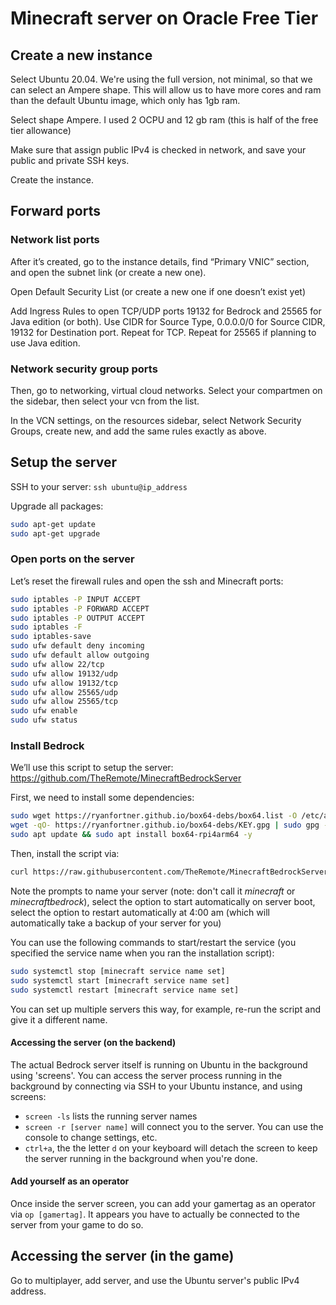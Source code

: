 # Minecraft server on Oracle Free Tier

## Create a new instance

Select Ubuntu 20.04. We're using the full version, not minimal, so that we can select an Ampere shape. This will allow us to have more cores and ram than the default Ubuntu image, which only has 1gb ram. 

Select shape Ampere. I used 2 OCPU and 12 gb ram (this is half of the free tier allowance)

Make sure that assign public IPv4 is checked in network, and save your public and private SSH keys.

Create the instance. 

## Forward ports

### Network list ports

After it’s created, go to the instance details, find “Primary VNIC” section, and open the subnet link (or create a new one).

Open Default Security List (or create a new one if one doesn’t exist yet)

Add Ingress Rules to open TCP/UDP ports 19132 for Bedrock and 25565 for Java edition (or both). Use CIDR for Source Type, 0.0.0.0/0 for Source CIDR, 19132 for Destination port. Repeat for TCP. Repeat for 25565 if planning to use Java edition.

### Network security group ports

Then, go to networking, virtual cloud networks. Select your compartmen on the sidebar, then select your vcn from the list.

In the VCN settings, on the resources sidebar, select Network Security Groups, create new, and add the same rules exactly as above.

## Setup the server

SSH to your server: `ssh ubuntu@ip_address`

Upgrade all packages:

```bash
sudo apt-get update
sudo apt-get upgrade
```

### Open ports on the server

Let’s reset the firewall rules and open the ssh and Minecraft ports:

```bash
sudo iptables -P INPUT ACCEPT
sudo iptables -P FORWARD ACCEPT
sudo iptables -P OUTPUT ACCEPT
sudo iptables -F
sudo iptables-save
sudo ufw default deny incoming
sudo ufw default allow outgoing
sudo ufw allow 22/tcp
sudo ufw allow 19132/udp
sudo ufw allow 19132/tcp
sudo ufw allow 25565/udp
sudo ufw allow 25565/tcp
sudo ufw enable
sudo ufw status
```

### Install Bedrock 

We’ll use this script to setup the server: https://github.com/TheRemote/MinecraftBedrockServer

First, we need to install some dependencies:

```bash
sudo wget https://ryanfortner.github.io/box64-debs/box64.list -O /etc/apt/sources.list.d/box64.list
wget -qO- https://ryanfortner.github.io/box64-debs/KEY.gpg | sudo gpg --dearmor -o /etc/apt/trusted.gpg.d/box64-debs-archive-keyring.gpg 
sudo apt update && sudo apt install box64-rpi4arm64 -y
```

Then, install the script via:

```bash
curl https://raw.githubusercontent.com/TheRemote/MinecraftBedrockServer/master/SetupMinecraft.sh | bash
```

Note the prompts to name your server (note: don't call it *minecraft* or *minecraftbedrock*), select the option to start automatically on server boot, select the option to restart automatically at 4:00 am (which will automatically take a backup of your server for you)

You can use the following commands to start/restart the service (you specified the service name when you ran the installation script):

```bash
sudo systemctl stop [minecraft service name set]
sudo systemctl start [minecraft service name set]
sudo systemctl restart [minecraft service name set]
```

You can set up multiple servers this way, for example, re-run the script and give it a different name.

#### Accessing the server (on the backend)

The actual Bedrock server itself is running on Ubuntu in the background using 'screens'. You can access the server process running in the background by connecting via SSH to your Ubuntu instance, and using screens: 

- `screen -ls` lists the running server names
- `screen -r [server name]` will connect you to the server. You can use the console to change settings, etc.
- `ctrl+a`, the the letter `d` on your keyboard will detach the screen to keep the server running in the background when you're done.

#### Add yourself as an operator

Once inside the server screen, you can add your gamertag as an operator via `op [gamertag]`. It appears you have to actually be connected to the server from your game to do so. 

## Accessing the server (in the game)

Go to multiplayer, add server, and use the Ubuntu server's public IPv4 address. 